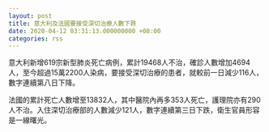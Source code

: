 ```yaml
---
layout: post
title: 意大利及法國要接受深切治療人數下跌
date: 2020-04-12 03:31:13.000000000 +08:00
categories: rss
---
```


意大利新增619宗新型肺炎死亡病例，累計19468人不治，確診人數增加4694人，至今超過15萬2200人染病，要接受深切治療的患者，就較前一日減少116人，數字連續第八日下降。

法國的累計死亡人數增至13832人，其中醫院內再多353人死亡，護理院亦有290人不治。入住深切治療部的人數減少121人，數字連續第三日下跌，衛生官員形容是一線曙光。
